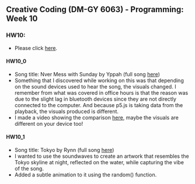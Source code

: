 ## Creative Coding (DM-GY 6063) - Programming: Week 10

### HW10:
- Please click [here](https://lauren-tsao-dm-gy-6063-2024fall-b.github.io/HW10/).

#### HW10_0
- Song title: Nver Mess with Sunday by Yppah (full song [here](https://youtu.be/NqfAj1C7rPc?si=f02VcEKE8QjkZd3j))
- Something that I discovered while working on this was that depending on the sound devices used to hear the song, the visuals changed. I remember from what was covered in office hours is that the reason was due to the slight lag in bluetooth devices since they are not directly connected to the computer. And because p5.js is taking data from the playback, the visuals produced is different.
- I made a video showing the comparison [here](https://drive.google.com/file/d/14cOnjcEMxVgsbqKY9BPlC5ZIODnBG1Bs/view?usp=sharing), maybe the visuals are different on your device too!

#### HW10_1
- Song title: Tokyo by Rynn (full song [here](https://youtu.be/LNyNIcjCR3s?si=4iqggYc7FBipItks))
- I wanted to use the soundwaves to create an artwork that resembles the Tokyo skyline at night, reflected on the water, while capturing the vibe of the song.
- Added a subtle animation to it using the random() function.